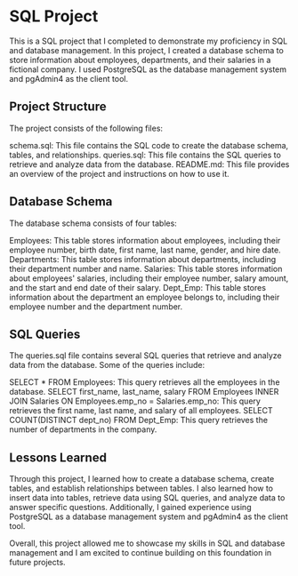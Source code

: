 # SQL Project
This is a SQL project that I completed to demonstrate my proficiency in SQL and database management. In this project, I created a database schema to store information about employees, departments, and their salaries in a fictional company. I used PostgreSQL as the database management system and pgAdmin4 as the client tool.

## Project Structure
The project consists of the following files:

schema.sql: This file contains the SQL code to create the database schema, tables, and relationships.
queries.sql: This file contains the SQL queries to retrieve and analyze data from the database.
README.md: This file provides an overview of the project and instructions on how to use it.
## Database Schema
The database schema consists of four tables:

Employees: This table stores information about employees, including their employee number, birth date, first name, last name, gender, and hire date.
Departments: This table stores information about departments, including their department number and name.
Salaries: This table stores information about employees' salaries, including their employee number, salary amount, and the start and end date of their salary.
Dept_Emp: This table stores information about the department an employee belongs to, including their employee number and the department number.
## SQL Queries
The queries.sql file contains several SQL queries that retrieve and analyze data from the database. Some of the queries include:

SELECT * FROM Employees: This query retrieves all the employees in the database.
SELECT first_name, last_name, salary FROM Employees INNER JOIN Salaries ON Employees.emp_no = Salaries.emp_no: This query retrieves the first name, last name, and salary of all employees.
SELECT COUNT(DISTINCT dept_no) FROM Dept_Emp: This query retrieves the number of departments in the company.
## Lessons Learned
Through this project, I learned how to create a database schema, create tables, and establish relationships between tables. I also learned how to insert data into tables, retrieve data using SQL queries, and analyze data to answer specific questions. Additionally, I gained experience using PostgreSQL as a database management system and pgAdmin4 as the client tool.

Overall, this project allowed me to showcase my skills in SQL and database management and I am excited to continue building on this foundation in future projects.
